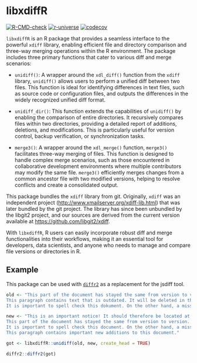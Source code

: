 libxdiffR
================

[![R-CMD-check](https://github.com/JanMarvin/libxdiffR/actions/workflows/check-standard.yaml/badge.svg)](https://github.com/JanMarvin/libxdiffR/actions/workflows/check-standard.yaml)
[![r-universe](https://janmarvin.r-universe.dev/badges/libxdiffR)](https://janmarvin.r-universe.dev/libxdiffR)
[![codecov](https://codecov.io/gh/JanMarvin/libxdiffR/graph/badge.svg?token=9PERJAFW24)](https://codecov.io/gh/JanMarvin/libxdiffR)

`libxdiffR` is an R package that provides a seamless interface to the
powerful `xdiff` library, enabling efficient file and directory
comparison and three-way merging operations within the R environment.
The package includes three primary functions that cater to various diff
and merge scenarios:

- `unidiff()`: A wrapper around the `xdl_diff()` function from the
  `xdiff` library, `unidiff()` allows users to perform a unified diff
  between two files. This function is ideal for identifying differences
  in text files, such as source code or configuration files, and outputs
  the differences in the widely recognized unified diff format.

- `unidiff_dir()`: This function extends the capabilities of `unidiff()`
  by enabling the comparison of entire directories. It recursively
  compares files within two directories, providing a detailed report of
  additions, deletions, and modifications. This is particularly useful
  for version control, backup verification, or synchronization tasks.

- `merge3()`: A wrapper around the `xdl_merge()` function, `merge3()`
  facilitates three-way merging of files. This function is designed to
  handle complex merge scenarios, such as those encountered in
  collaborative development environments where multiple contributors may
  modify the same file. `merge3()` efficiently merges changes from a
  common ancestor file with two modified versions, helping to resolve
  conflicts and create a consolidated output.

This package bundles the `xdiff` library from git. Originally, `xdiff`
was an independent project (<http://www.xmailserver.org/xdiff-lib.html>)
that was later bundled by the git project. The library has since been
unbundled by the libgit2 project, and our sources are derived from the
current version available at <https://github.com/libgit2/xdiff>.

With `libxdiffR`, R users can easily incorporate robust diff and merge
functionalities into their workflows, making it an essential tool for
developers, data scientists, and anyone who needs to manage and compare
file versions or directories in R.

## Example

This package can be used with
[`diffr2`](https://github.com/JanMarvin/diffr2) as a replacement for the
jsdiff tool.

``` r
old <- "This part of the document has stayed the same from version to version.  It shouldn't be shown if it doesn't change.  Otherwise, that would not be helping to compress the size of the changes.
This paragraph contains text that is outdated. It will be deleted in the near future.
It is important to spell check this dokument. On the other hand, a misspelled word isn't the end of the world. Nothing in the rest of this paragraph needs to be changed. Things can be added after it."

new <- "This is an important notice! It should therefore be located at the beginning of this document!
This part of the document has stayed the same from version to version.  It shouldn't be shown if it doesn't change.  Otherwise, that would not be helping to compress the size of the changes.
It is important to spell check this document. On the other hand, a misspelled word isn't the end of the world. Nothing in the rest of this paragraph needs to be changed. Things can be added after it.
This paragraph contains important new additions to this document."

got <- libxdiffR::unidiff(old, new, create_head = TRUE)

diffr2::diffr2(got)
```
